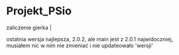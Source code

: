 # Projekt_PSio
zaliczenie gierka |


ostatnia wersja najlepsza, 2.0.2, ale main jest z 2.0.1 najwidoczniej, musiałem nic w nim nie zmieniać i nie updateowało 'wersji'

